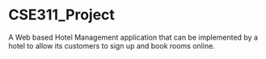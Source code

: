# CSE311_Project
A Web based Hotel Management application that can be implemented by a hotel to allow its customers to sign up and book rooms online.
